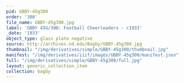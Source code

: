 ```yaml
---
pid: GBBY-45g300
order: '300'
file_name: GBBY-45g300.jpg
label: 'GBBY 45G/300: Football Cheerleaders - c1933'
_date: '1933'
object_type: glass plate negative
source: http://archives.nd.edu/Bagby/GBBY-45g300.jpg
thumbnail: "/img/derivatives/simple/GBBY-45g300/thumbnail.jpg"
manifest: "/img/derivatives/iiif/images/GBBY-45g300/manifest.json"
full: "/img/derivatives/simple/GBBY-45g300/full.jpg"
layout: generic_collection_item
collection: bagby
---
```

